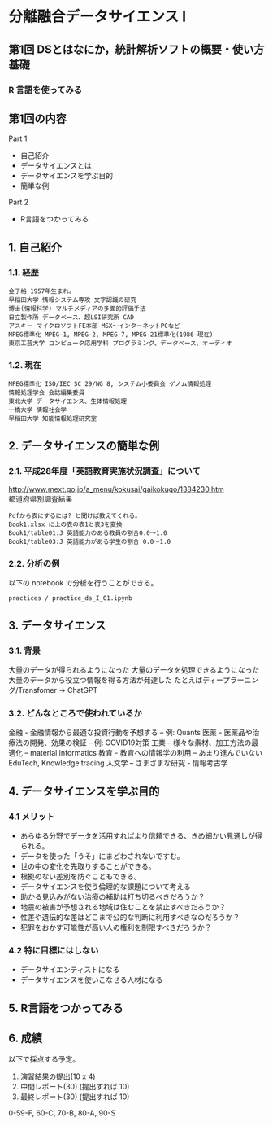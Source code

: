 # 分離融合データサイエンス I
## 第1回 DSとはなにか，統計解析ソフトの概要・使い方基礎
### R 言語を使ってみる

## 第1回の内容
Part 1 
- 自己紹介
- データサイエンスとは
- データサイエンスを学ぶ目的
- 簡単な例

Part 2
- R言語をつかってみる

## 1.	自己紹介
### 1.1.	経歴
~~~
金子格 1957年生まれ。
早稲田大学 情報システム専攻 文字認識の研究
博士(情報科学) マルチメディアの多面的評価手法
日立製作所 データベース、超LSI研究所 CAD
アスキー マイクロソフトFE本部 MSX～インターネットPCなど
MPEG標準化 MPEG-1, MPEG-2, MPEG-7, MPEG-21標準化(1986-現在)
東京工芸大学 コンピュータ応用学科 プログラミング、データベース、オーディオ
~~~
### 1.2.	現在
~~~
MPEG標準化 ISO/IEC SC 29/WG 8, システム小委員会 ゲノム情報処理
情報処理学会 会誌編集委員
東北大学 データサイエンス、生体情報処理
一橋大学 情報社会学
早稲田大学 知能情報処理研究室
~~~

## 2.	データサイエンスの簡単な例

### 2.1.	平成28年度「英語教育実施状況調査」について
http://www.mext.go.jp/a_menu/kokusai/gaikokugo/1384230.htm <br/>
都道府県別調査結果
 
~~~
Pdfから表にするには? と聞けば教えてくれる。
Book1.xlsx に上の表の表1と表3を変換
Book1/table01:J 英語能力のある教員の割合0.0～1.0
Book1/table03:J 英語能力がある学生の割合 0.0～1.0
~~~

### 2.2. 分析の例
以下の notebook で分析を行うことができる。

~~~
practices / practice_ds_I_01.ipynb
~~~

## 3.	データサイエンス
### 3.1.		背景
大量のデータが得られるようになった
大量のデータを処理できるようになった
大量のデータから役立つ情報を得る方法が発達した
たとえばディープラーニング/Transfomer -> ChatGPT
### 3.2.	どんなところで使われているか
金融 - 金融情報から最適な投資行動を予想する – 例: Quants
医薬 - 医薬品や治療法の開発、効果の検証 – 例: COVID19対策
工業 – 様々な素材、加工方法の最適化 – material informatics
教育 - 教育への情報学の利用 – あまり進んでいない
       EduTech, Knowledge tracing
人文学 – さまざまな研究 - 情報考古学

## 4.	データサイエンスを学ぶ目的
### 4.1 メリット
- あらゆる分野でデータを活用すればより信頼できる、きめ細かい見通しが得られる。
- データを使った「うそ」にまどわされないですむ。
- 世の中の変化を先取りすることができる。
- 根拠のない差別を防ぐこともできる。
- データサイエンスを使う倫理的な課題について考える
- 助かる見込みがない治療の補助は打ち切るべきだろうか？
- 地震の被害が予想される地域は住むことを禁止すべきだろうか？
- 性差や遺伝的な差はどこまで公的な判断に利用すべきなのだろうか？
- 犯罪をおかす可能性が高い人の権利を制限すべきだろうか？
### 4.2 特に目標にはしない
- データサイエンティストになる
- データサイエンスを使いこなせる人材になる

## 5.	R言語をつかってみる

## 6.	成績
以下で採点する予定。
1)	演習結果の提出(10 x 4)
2)	中間レポート(30) (提出すれば 10)
3)	最終レポート(30) (提出すれば 10)

0-59-F, 60-C, 70-B, 80-A, 90-S


